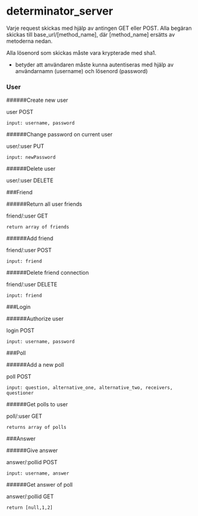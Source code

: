 # determinator_server

Varje request skickas med hjälp av antingen GET eller POST. Alla begäran skickas till base_url/[method_name], där [method_name] ersätts av metoderna nedan. 

Alla lösenord som skickas måste vara krypterade med sha1.

* betyder att användaren måste kunna autentiseras med hjälp av användarnamn (username) och lösenord (password)

### User
######Create new user

user POST

	input: username, password

######Change password on current user

user/:user PUT
	
	input: newPassword

######Delete user

user/:user DELETE

###Friend

######Return all user friends

friend/:user GET

	return array of friends

######Add friend

friend/:user POST

	input: friend 

######Delete friend connection

friend/:user DELETE

	input: friend
	
###Login

######Authorize user

login POST

	input: username, password

###Poll

######Add a new poll

poll POST

	input: question, alternative_one, alternative_two, receivers, questioner

######Get polls to user

poll/:user GET

	returns array of polls

###Answer

######Give answer

answer/:pollid POST

	input: username, answer

######Get answer of poll

answer/:pollid GET

	return [null,1,2]

